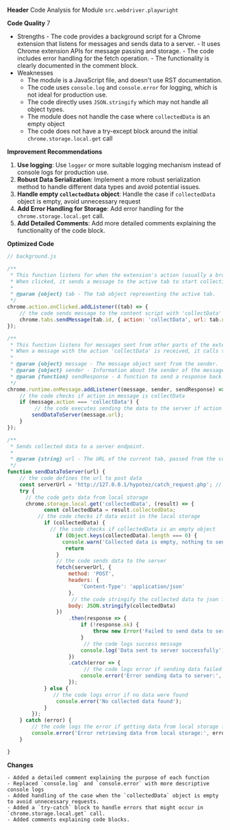 **Header**
    Code Analysis for Module `src.webdriver.playwright`

**Code Quality**
7
 - Strengths
        - The code provides a background script for a Chrome extension that listens for messages and sends data to a server.
        - It uses Chrome extension APIs for message passing and storage.
        - The code includes error handling for the fetch operation.
        - The functionality is clearly documented in the comment block.
 - Weaknesses
    - The module is a JavaScript file, and doesn't use RST documentation.
    - The code uses  `console.log` and `console.error` for logging, which is not ideal for production use.
    - The code directly uses `JSON.stringify` which may not handle all object types.
    -  The module does not handle the case where `collectedData` is an empty object
    - The code does not have a try-except block around the initial `chrome.storage.local.get` call

**Improvement Recommendations**
1.  **Use logging**: Use `logger` or more suitable logging mechanism instead of console logs for production use.
2.  **Robust Data Serialization**: Implement a more robust serialization method to handle different data types and avoid potential issues.
3. **Handle empty `collectedData` object**: Handle the case if `collectedData` object is empty, avoid unnecessary request
4.  **Add Error Handling for Storage**: Add error handling for the `chrome.storage.local.get` call.
5.  **Add Detailed Comments**: Add more detailed comments explaining the functionality of the code block.

**Optimized Code**
```javascript
// background.js

/**
 * This function listens for when the extension's action (usually a browser button) is clicked.
 * When clicked, it sends a message to the active tab to start collecting data.
 *
 * @param {object} tab - The tab object representing the active tab.
 */
chrome.action.onClicked.addListener((tab) => {
    // the code sends message to the content script with 'collectData' action and current tab url
    chrome.tabs.sendMessage(tab.id, { action: 'collectData', url: tab.url });
});

/**
 * This function listens for messages sent from other parts of the extension.
 * When a message with the action 'collectData' is received, it calls the sendDataToServer function.
 *
 * @param {object} message - The message object sent from the sender.
 * @param {object} sender - Information about the sender of the message.
 * @param {function} sendResponse - A function to send a response back to the sender if needed.
 */
chrome.runtime.onMessage.addListener((message, sender, sendResponse) => {
    // the code checks if action in message is collectData
    if (message.action === 'collectData') {
         // the code executes sending the data to the server if action is collectData
        sendDataToServer(message.url);
    }
});

/**
 * Sends collected data to a server endpoint.
 *
 * @param {string} url - The URL of the current tab, passed from the content script.
 */
function sendDataToServer(url) {
    // the code defines the url to post data
    const serverUrl = 'http://127.0.0.1/hypotez/catch_request.php'; // Change to your server endpoint
    try {
      // the code gets data from local storage
      chrome.storage.local.get('collectedData', (result) => {
            const collectedData = result.collectedData;
          // the code checks if data exist in the local storage
            if (collectedData) {
              // the code checks if collectedData is an empty object
                if (Object.keys(collectedData).length === 0) {
                  console.warn('Collected data is empty, nothing to send')
                   return
                }
                // the code sends data to the server
                fetch(serverUrl, {
                    method: 'POST',
                    headers: {
                        'Content-Type': 'application/json'
                    },
                     // the code stringify the collected data to json format
                    body: JSON.stringify(collectedData)
                })
                    .then(response => {
                        if (!response.ok) {
                            throw new Error('Failed to send data to server');
                        }
                         // the code logs success message
                        console.log('Data sent to server successfully');
                    })
                    .catch(error => {
                         // the code logs error if sending data failed
                        console.error('Error sending data to server:', error);
                    });
            } else {
               // the code logs error if no data were found
                console.error('No collected data found');
            }
        });
    } catch (error) {
        // the code logs the error if getting data from local storage failed
        console.error('Error retrieving data from local storage:', error);
    }

}
```
**Changes**
```
- Added a detailed comment explaining the purpose of each function
- Replaced `console.log` and `console.error` with more descriptive console logs
- Added handling of the case when the `collectedData` object is empty to avoid unnecessary requests.
- Added a `try-catch` block to handle errors that might occur in `chrome.storage.local.get` call.
- Added comments explaining code blocks.
```